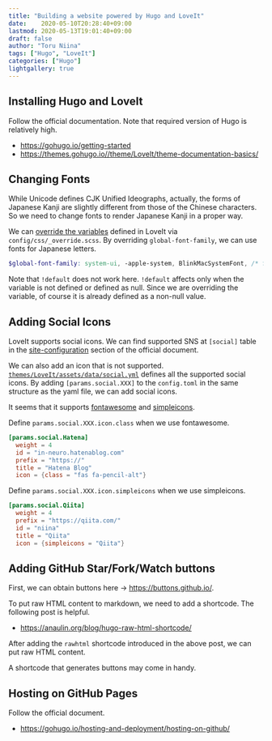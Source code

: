 ```yaml
---
title: "Building a website powered by Hugo and LoveIt"
date:    2020-05-10T20:28:40+09:00
lastmod: 2020-05-13T19:01:40+09:00
draft: false
author: "Toru Niina"
tags: ["Hugo", "LoveIt"]
categories: ["Hugo"]
lightgallery: true
---
```


## Installing Hugo and LoveIt

Follow the official documentation. Note that required version of Hugo is relatively high.

- https://gohugo.io/getting-started
- https://themes.gohugo.io//theme/LoveIt/theme-documentation-basics/

## Changing Fonts

While Unicode defines CJK Unified Ideographs, actually, the forms of Japanese Kanji are slightly different from those of the Chinese characters. So we need to change fonts to render Japanese Kanji in a proper way.

We can [override the variables](https://themes.gohugo.io//theme/LoveIt/theme-documentation-basics/#34-style-customization) defined in LoveIt via `config/css/_override.scss`.
By overriding `global-font-family`, we can use fonts for Japanese letters.

```scss
$global-font-family: system-ui, -apple-system, BlinkMacSystemFont, /* fonts... */ !important;
```

Note that `!default` does not work here.
`!default` affects only when the variable is not defined or defined as null.
Since we are overriding the variable, of course it is already defined as a non-null value.

## Adding Social Icons

LoveIt supports social icons. We can find supported SNS at `[social]` table in the [site-configuration](https://themes.gohugo.io//theme/LoveIt/theme-documentation-basics/#site-configuration) section of the official document.

We can also add an icon that is not supported.
[`themes/LoveIt/assets/data/social.yml`](https://github.com/dillonzq/LoveIt/blob/master/assets/data/social.yml) defines all the supported social icons.
By adding `[params.social.XXX]` to the `config.toml` in the same structure as the yaml file, we can add social icons.

It seems that it supports [fontawesome](https://fontawesome.com/) and [simpleicons](https://simpleicons.org/).

Define `params.social.XXX.icon.class` when we use fontawesome.

```toml
[params.social.Hatena]
  weight = 4
  id = "in-neuro.hatenablog.com"
  prefix = "https://"
  title = "Hatena Blog"
  icon = {class = "fas fa-pencil-alt"}
```

Define `params.social.XXX.icon.simpleicons` when we use simpleicons.

```toml
[params.social.Qiita]
  weight = 4
  prefix = "https://qiita.com/"
  id = "niina"
  title = "Qiita"
  icon = {simpleicons = "Qiita"}
```

## Adding GitHub Star/Fork/Watch buttons

First, we can obtain buttons here -> https://buttons.github.io/.

To put raw HTML content to markdown, we need to add a shortcode.
The following post is helpful.

- https://anaulin.org/blog/hugo-raw-html-shortcode/

After adding the `rawhtml` shortcode introduced in the above post, we can put raw HTML content.

A shortcode that generates buttons may come in handy.

## Hosting on GitHub Pages

Follow the official document.

- https://gohugo.io/hosting-and-deployment/hosting-on-github/
